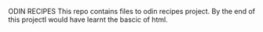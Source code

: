 ODIN RECIPES
This repo contains files to odin recipes project.
By the end of this projectI would have learnt the bascic of html.
